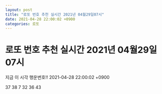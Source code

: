 ```yaml
---
layout: post
title: "로또 번호 추천 실시간 2021년 04월29일07시"
date: 2021-04-28 22:00:02 +0900
categories: 로또
---
```


# 로또 번호 추천 실시간 2021년 04월29일07시

지금 이 시각 행운번호!! 2021-04-28 22:00:02 +0900

 37  38  7  32  36  43 

